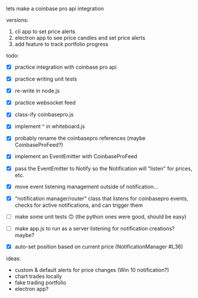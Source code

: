 lets make a coinbase pro api integration


versions:
1. cli app to set price alerts
2. electron app to see price candles and set price alerts
3. add feature to track portfolio progress


todo:
- [x] practice integration with coinbase pro api
- [x] practice writing unit tests
- [x] re-write in node.js
- [x] practice websocket feed
- [x] class-ify coinbasepro.js
- [x] implement ^ in whiteboard.js
- [x] probably rename the coinbasepro references (maybe CoinbaseProFeed?)
- [x] implement an EventEmitter with CoinbaseProFeed
- [x] pass the EventEmitter to Notify so the Notification will "listen" for prices, etc.
- [x] move event listening management outside of notification...
- [x] "notification manager/router" class that listens for coinbasepro events, checks for active notifications, and can trigger them
- [ ] make some unit tests 🙃 (the python ones were good, should be easy)
- [ ] make app.js to run as a server listening for notification creations? maybe?
- [x] auto-set position based on current price (NotificationManager #L36)


ideas:
* custom & default alerts for price changes (Win 10 notification?)
* chart trades locally
* fake trading portfolio
* electron app?
